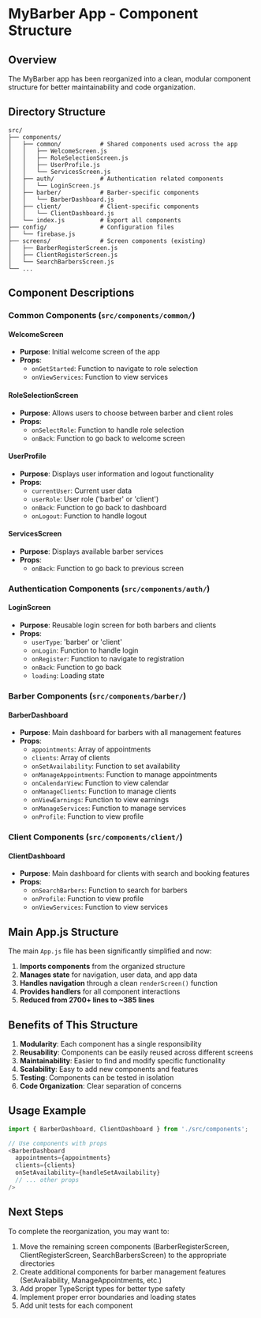 # MyBarber App - Component Structure

## Overview
The MyBarber app has been reorganized into a clean, modular component structure for better maintainability and code organization.

## Directory Structure

```
src/
├── components/
│   ├── common/           # Shared components used across the app
│   │   ├── WelcomeScreen.js
│   │   ├── RoleSelectionScreen.js
│   │   ├── UserProfile.js
│   │   └── ServicesScreen.js
│   ├── auth/             # Authentication related components
│   │   └── LoginScreen.js
│   ├── barber/           # Barber-specific components
│   │   └── BarberDashboard.js
│   ├── client/           # Client-specific components
│   │   └── ClientDashboard.js
│   └── index.js          # Export all components
├── config/               # Configuration files
│   └── firebase.js
├── screens/              # Screen components (existing)
│   ├── BarberRegisterScreen.js
│   ├── ClientRegisterScreen.js
│   └── SearchBarbersScreen.js
└── ...
```

## Component Descriptions

### Common Components (`src/components/common/`)

#### WelcomeScreen
- **Purpose**: Initial welcome screen of the app
- **Props**: 
  - `onGetStarted`: Function to navigate to role selection
  - `onViewServices`: Function to view services

#### RoleSelectionScreen
- **Purpose**: Allows users to choose between barber and client roles
- **Props**:
  - `onSelectRole`: Function to handle role selection
  - `onBack`: Function to go back to welcome screen

#### UserProfile
- **Purpose**: Displays user information and logout functionality
- **Props**:
  - `currentUser`: Current user data
  - `userRole`: User role ('barber' or 'client')
  - `onBack`: Function to go back to dashboard
  - `onLogout`: Function to handle logout

#### ServicesScreen
- **Purpose**: Displays available barber services
- **Props**:
  - `onBack`: Function to go back to previous screen

### Authentication Components (`src/components/auth/`)

#### LoginScreen
- **Purpose**: Reusable login screen for both barbers and clients
- **Props**:
  - `userType`: 'barber' or 'client'
  - `onLogin`: Function to handle login
  - `onRegister`: Function to navigate to registration
  - `onBack`: Function to go back
  - `loading`: Loading state

### Barber Components (`src/components/barber/`)

#### BarberDashboard
- **Purpose**: Main dashboard for barbers with all management features
- **Props**:
  - `appointments`: Array of appointments
  - `clients`: Array of clients
  - `onSetAvailability`: Function to set availability
  - `onManageAppointments`: Function to manage appointments
  - `onCalendarView`: Function to view calendar
  - `onManageClients`: Function to manage clients
  - `onViewEarnings`: Function to view earnings
  - `onManageServices`: Function to manage services
  - `onProfile`: Function to view profile

### Client Components (`src/components/client/`)

#### ClientDashboard
- **Purpose**: Main dashboard for clients with search and booking features
- **Props**:
  - `onSearchBarbers`: Function to search for barbers
  - `onProfile`: Function to view profile
  - `onViewServices`: Function to view services

## Main App.js Structure

The main `App.js` file has been significantly simplified and now:

1. **Imports components** from the organized structure
2. **Manages state** for navigation, user data, and app data
3. **Handles navigation** through a clean `renderScreen()` function
4. **Provides handlers** for all component interactions
5. **Reduced from 2700+ lines to ~385 lines**

## Benefits of This Structure

1. **Modularity**: Each component has a single responsibility
2. **Reusability**: Components can be easily reused across different screens
3. **Maintainability**: Easier to find and modify specific functionality
4. **Scalability**: Easy to add new components and features
5. **Testing**: Components can be tested in isolation
6. **Code Organization**: Clear separation of concerns

## Usage Example

```javascript
import { BarberDashboard, ClientDashboard } from './src/components';

// Use components with props
<BarberDashboard 
  appointments={appointments}
  clients={clients}
  onSetAvailability={handleSetAvailability}
  // ... other props
/>
```

## Next Steps

To complete the reorganization, you may want to:

1. Move the remaining screen components (BarberRegisterScreen, ClientRegisterScreen, SearchBarbersScreen) to the appropriate directories
2. Create additional components for barber management features (SetAvailability, ManageAppointments, etc.)
3. Add proper TypeScript types for better type safety
4. Implement proper error boundaries and loading states
5. Add unit tests for each component

